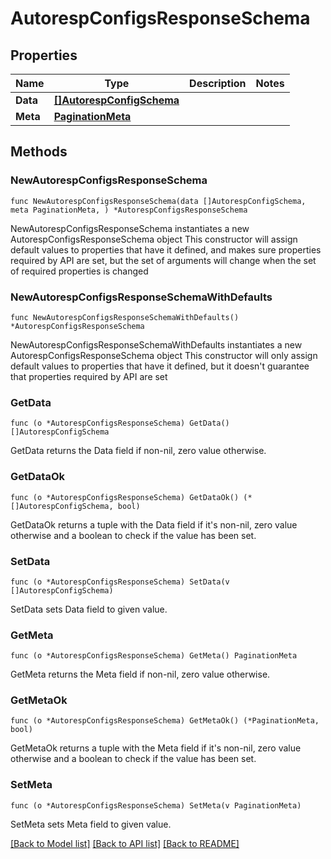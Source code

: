 # AutorespConfigsResponseSchema

## Properties

Name | Type | Description | Notes
------------ | ------------- | ------------- | -------------
**Data** | [**[]AutorespConfigSchema**](AutorespConfigSchema.md) |  | 
**Meta** | [**PaginationMeta**](PaginationMeta.md) |  | 

## Methods

### NewAutorespConfigsResponseSchema

`func NewAutorespConfigsResponseSchema(data []AutorespConfigSchema, meta PaginationMeta, ) *AutorespConfigsResponseSchema`

NewAutorespConfigsResponseSchema instantiates a new AutorespConfigsResponseSchema object
This constructor will assign default values to properties that have it defined,
and makes sure properties required by API are set, but the set of arguments
will change when the set of required properties is changed

### NewAutorespConfigsResponseSchemaWithDefaults

`func NewAutorespConfigsResponseSchemaWithDefaults() *AutorespConfigsResponseSchema`

NewAutorespConfigsResponseSchemaWithDefaults instantiates a new AutorespConfigsResponseSchema object
This constructor will only assign default values to properties that have it defined,
but it doesn't guarantee that properties required by API are set

### GetData

`func (o *AutorespConfigsResponseSchema) GetData() []AutorespConfigSchema`

GetData returns the Data field if non-nil, zero value otherwise.

### GetDataOk

`func (o *AutorespConfigsResponseSchema) GetDataOk() (*[]AutorespConfigSchema, bool)`

GetDataOk returns a tuple with the Data field if it's non-nil, zero value otherwise
and a boolean to check if the value has been set.

### SetData

`func (o *AutorespConfigsResponseSchema) SetData(v []AutorespConfigSchema)`

SetData sets Data field to given value.


### GetMeta

`func (o *AutorespConfigsResponseSchema) GetMeta() PaginationMeta`

GetMeta returns the Meta field if non-nil, zero value otherwise.

### GetMetaOk

`func (o *AutorespConfigsResponseSchema) GetMetaOk() (*PaginationMeta, bool)`

GetMetaOk returns a tuple with the Meta field if it's non-nil, zero value otherwise
and a boolean to check if the value has been set.

### SetMeta

`func (o *AutorespConfigsResponseSchema) SetMeta(v PaginationMeta)`

SetMeta sets Meta field to given value.



[[Back to Model list]](../README.md#documentation-for-models) [[Back to API list]](../README.md#documentation-for-api-endpoints) [[Back to README]](../README.md)


